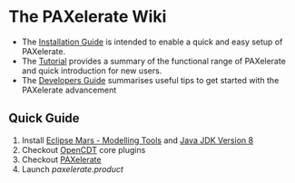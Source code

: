 # The PAXelerate Wiki

* The [Installation Guide](installation.md) is intended to enable a quick and easy setup of PAXelerate.
* The [Tutorial](overview.md) provides a summary of the functional range of PAXelerate and quick introduction for new users.
* The [Developers Guide](developer.md) summarises useful tips to get started with the PAXelerate advancement

## Quick Guide ##
1. Install [Eclipse Mars - Modelling Tools](http://www.eclipse.org/downloads/) and [Java JDK Version 8](http://www.oracle.com/technetwork/java/javase/downloads/index.html)
2. Checkout [OpenCDT](http://bitbucket.org/opencdt/opencdt) core plugins
3. Checkout [PAXelerate](http://bitbucket.org/paxelerate/paxelerate) 
4. Launch *paxelerate.product*
